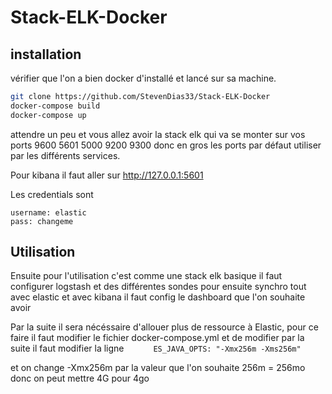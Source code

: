 # Stack-ELK-Docker

## installation 


vérifier que l'on a bien docker d'installé et lancé sur sa machine.

```bash
git clone https://github.com/StevenDias33/Stack-ELK-Docker
docker-compose build
docker-compose up

```

attendre un peu et vous allez avoir la stack elk qui va se monter sur vos ports 9600 5601 5000 9200 9300 donc en gros les ports par défaut utiliser par les différents services. 

Pour kibana il faut aller sur http://127.0.0.1:5601

Les credentials sont 

```
username: elastic
pass: changeme
```

## Utilisation 

Ensuite pour l'utilisation c'est comme une stack elk basique il faut configurer logstash et des différentes sondes pour ensuite synchro tout avec elastic et avec kibana il faut config le dashboard que l'on souhaite avoir 

Par la suite il sera nécéssaire d'allouer plus de ressource à Elastic, pour ce faire il faut modifier le fichier docker-compose.yml et de modifier par la suite il faut modifier la ligne 
`      ES_JAVA_OPTS: "-Xmx256m -Xms256m"`

et on change -Xmx256m par la valeur que l'on souhaite 256m = 256mo donc on peut mettre 4G pour 4go
